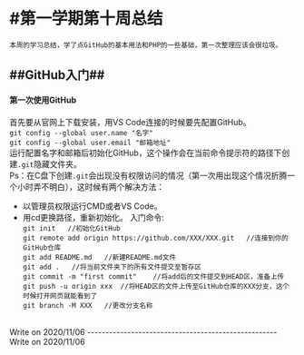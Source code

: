 #第一学期第十周总结 </br>
================================================
    本周的学习总结，学了点GitHub的基本用法和PHP的一些基础，第一次整理应该会很垃圾。
## ##GitHub入门##
#### 第一次使用GitHub
首先要从官网上下载安装，用VS Code连接的时候要先配置GitHub。 </br>
`git config --global user.name "名字"` </br>
`git config --global user.email "邮箱地址"` </br>
运行配置名字和邮箱后初始化GitHub，这个操作会在当前命令提示符的路径下创建`.git`隐藏文件夹。 </br>
Ps：在C盘下创建`.git`会出现没有权限访问的情况（第一次用出现这个情况折腾一个小时弄不明白），这时候有两个解决方法：
* 以管理员权限运行CMD或者VS Code。
* 用cd更换路径，重新初始化。
入门命令:</br>
        `git init   //初始化GitHub`</br>
        `git remote add origin https://github.com/XXX/XXX.git   //连接到你的GitHub仓库`<br>
        `git add README.md   //新建README.md文件`</br>
        `git add .   //将当前文件夹下的所有文件提交至暂存区`</br>
        `git commit -m "first commit"    //将add后的文件提交到HEAD区，准备上传`</br>
        `git push -u origin xxx  //将HEAD区的文件上传至GitHub仓库的XXX分支，这个时候打开网页就能看到了`</br>
        `git branch -M XXX   //更改分支名称`</br>
</br>
    Write on 2020/11/06
----------------------------------------------------
    Write on 2020/11/06
        
        